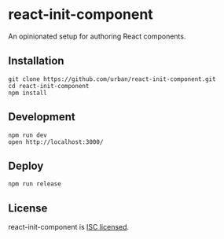 
# react-init-component

An opinionated setup for authoring React components.

## Installation

    git clone https://github.com/urban/react-init-component.git
    cd react-init-component
    npm install

## Development

    npm run dev
    open http://localhost:3000/

## Deploy

    npm run release

## License

  react-init-component is [ISC licensed](LICENSE).
